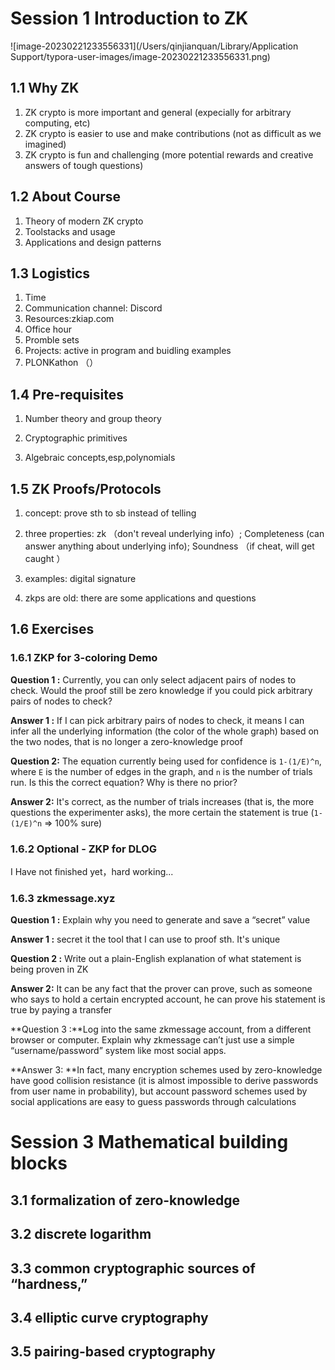 # Session 1  Introduction to ZK

![image-20230221233556331](/Users/qinjianquan/Library/Application Support/typora-user-images/image-20230221233556331.png)

## 1.1 Why ZK

1. ZK crypto is more important and general (expecially for arbitrary computing, etc)
2. ZK crypto is easier to use and make contributions (not as difficult as we imagined)
3. ZK crypto is fun and challenging (more potential rewards and creative answers of tough questions)

## 1.2 About Course

1. Theory of modern ZK crypto
2. Toolstacks and usage
3. Applications and design patterns

## 1.3 Logistics 

1. Time
2. Communication channel: Discord
3. Resources:zkiap.com
4. Office hour
5. Promble sets
6. Projects: active in program and buidling examples
7. PLONKathon （）

## 1.4 Pre-requisites

1. Number theory and group theory

2. Cryptographic primitives

3. Algebraic concepts,esp,polynomials

## 1.5 ZK Proofs/Protocols

1. concept:  prove sth to sb instead of telling
2. three properties: zk （don't reveal underlying info）; Completeness (can answer anything about underlying info); Soundness （if cheat, will get caught ）

3. examples: digital signature
4. zkps are old: there are some applications and questions

## 1.6 Exercises

### **1.6.1 ZKP for 3-coloring Demo**

**Question 1 :** Currently, you can only select adjacent pairs of nodes to check. Would the proof still be zero knowledge if you could pick arbitrary pairs of nodes to check?

**Answer 1 :** If I can pick arbitrary pairs of nodes to check, it means I can infer all the underlying information (the color of the whole graph) based on the two nodes, that is no longer a zero-knowledge proof

**Question 2:** The equation currently being used for confidence is `1-(1/E)^n`, where `E` is the number of edges in the graph, and `n` is the number of trials run. Is this the correct equation? Why is there no prior?

**Answer 2:**  It's correct, as the number of trials increases (that is, the more questions the experimenter asks), the more certain the statement is true (`1-(1/E)^n` => 100% sure)

### **1.6.2 Optional - ZKP for DLOG**

I Have not finished yet，hard working...

### **1.6.3 zkmessage.xyz**

**Question 1 :** Explain why you need to generate and save a “secret” value

**Answer 1 :** secret it the tool that I can use to proof sth. It's unique

**Question 2 :** Write out a plain-English explanation of what statement is being proven in ZK

**Answer 2:** It can be any fact that the prover can prove, such as someone who says to hold a certain encrypted account, he can prove his statement is true by paying a transfer

**Question 3 :**Log into the same zkmessage account, from a different browser or computer. Explain why zkmessage can’t just use a simple “username/password” system like most social apps.

**Answer 3: **In fact, many encryption schemes used by zero-knowledge have good collision resistance (it is almost impossible to derive passwords from user name in probability), but account password schemes used by social applications are easy to guess passwords through calculations

# Session 3  Mathematical building blocks

## 3.1 formalization of zero-knowledge

## 3.2 discrete logarithm

## 3.3 common cryptographic sources of “hardness,” 

## 3.4 elliptic curve cryptography

## 3.5 pairing-based cryptography
